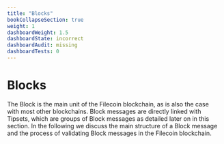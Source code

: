 ```yaml
---
title: "Blocks"
bookCollapseSection: true
weight: 1
dashboardWeight: 1.5
dashboardState: incorrect
dashboardAudit: missing
dashboardTests: 0
---
```


# Blocks

The Block is the main unit of the Filecoin blockchain, as is also the case with most other blockchains. Block messages are directly linked with Tipsets, which are groups of Block messages as detailed later on in this section. In the following we discuss the main structure of a Block message and the process of validating Block messages in the Filecoin blockchain.
